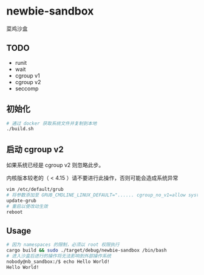 # newbie-sandbox

菜鸡沙盒

## TODO

- runit
- wait
- cgroup v1
- cgroup v2
- seccomp

## 初始化

```bash
# 通过 docker 获取系统文件并复制到本地
./build.sh
```

## 启动 cgroup v2

如果系统已经是 cgroup v2 则忽略此步。

内核版本较老的（ < 4.15 ）请不要进行此操作，否则可能会造成系统异常

```bash
vim /etc/default/grub
# 将参数添加至 GRUB_CMDLINE_LINUX_DEFAULT="...... cgroup_no_v1=allow systemd.unified_cgroup_hierarchy=1" 以禁用 cgroup v1
update-grub
# 重启以使改动生效
reboot
```

## Usage

```bash
# 因为 namespaces 的限制，必须以 root 权限执行
cargo build && sudo ./target/debug/newbie-sandbox /bin/bash
# 进入沙盒后进行的操作将无法影响到外部操作系统
nobody@nb_sandbox:/$ echo Hello World!
Hello World!
```
